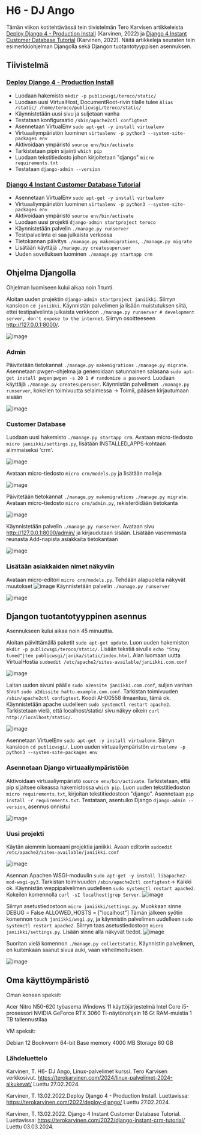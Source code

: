 # H6 - DJ Ango
Tämän viikon kotitehtävässä tein tiivistelmän Tero Karvisen artikkeleista [Deploy Django 4 - Production Install](https://terokarvinen.com/2022/deploy-django/) (Karvinen, 2022) ja [Django 4 Instant Customer Database Tutorial](https://terokarvinen.com/2022/django-instant-crm-tutorial/) (Karvinen, 2022). Näitä artikkeleja seuraten tein esimerkkiohjelman Djangolla sekä Djangon tuotantotyyppisen asennuksen. 
## Tiivistelmä
### [Deploy Django 4 - Production Install](https://terokarvinen.com/2022/deploy-django/)

- Luodaan hakemisto `mkdir -p publicwsgi/teroco/static/`
- Luodaan uusi VirtualHost, DocumentRoot-rivin tilalle tulee `Alias /static/ /home/teroco/publicwsgi/teroco/static/`
- Käynnistetään uusi sivu ja suljetaan vanha
- Testataan konfiguraatio `/sbin/apache2ctl configtest`
- Asennetaan VirtualEnv `sudo apt-get -y install virtualenv`
- Virtuaaliympäristön luominen `virtualenv -p python3 --system-site-packages env`
- Aktivoidaan ympäristö `source env/bin/activate`
- Tarkistetaan pipin sijainti `which pip`
- Luodaan tekstitiedosto johon kirjoitetaan "django" `micro requirements.txt`
- Testataan `django-admin --version`

### [Django 4 Instant Customer Database Tutorial](https://terokarvinen.com/2022/django-instant-crm-tutorial/)

- Asennetaan VirtualEnv `sudo apt-get -y install virtualenv`
- Virtuaaliympäristön luominen `virtualenv -p python3 --system-site-packages env`
- Aktivoidaan ympäristö `source env/bin/activate`
- Luodaan uusi projekti `django-admin startproject teroco`
- Käynnistetään palvelin `./manage.py runserver`
- Testipalvelinta ei saa julkaista verkossa
- Tietokannan päivitys `./manage.py makemigrations`, `./manage.py migrate`
- Lisätään käyttäjä `./manage.py createsuperuser`
- Uuden sovelluksen luominen `./manage.py startapp crm`




## Ohjelma Djangolla
Ohjelman luomiseen kului aikaa noin 1 tunti.

Aloitan uuden projektin `django-admin startproject janiikki`. Siirryn kansioon `cd janiikki`.
Käynnistän palvelimen ja lisään muistutuksen siitä, ettei testipalvelinta julkaista verkkoon `./manage.py runserver # development server, don't expose to the internet`. Siirryn osoitteeseen http://127.0.0.1:8000/.

![image](https://github.com/bhd471/linux-palvelimet/assets/148760837/dc83f702-a57d-4834-bc39-004425f76c78)

### Admin

Päivitetään tietokannat `./manage.py makemigrations` `./manage.py migrate`. Asennetaan pwgen-ohjelma ja generoidaan satunnainen salasana `sudo apt-get install pwgen` `pwgen -s 20 1 # randomize a password`. Luodaan käyttäjä `./manage.py createsuperuser`. Käynnistän palvelimen `./manage.py runserver`, kokeilen toimivuutta selaimessa -> Toimii, pääsen kirjautumaan sisään

![image](https://github.com/bhd471/linux-palvelimet/assets/148760837/c1468430-f094-4f37-bb24-ca8010f6c484)

### Customer Database

Luodaan uusi hakemisto `./manage.py startapp crm`. Avataan micro-tiedosto `micro janiikki/settings.py`, lisätään INSTALLED_APPS-kohtaan alimmaiseksi 'crm'.
  
![image](https://github.com/bhd471/linux-palvelimet/assets/148760837/8b2df5d9-3aea-4258-89e7-ff32ac12aea7)

Avataan micro-tiedosto `micro crm/models.py` ja lisätään malleja
  
![image](https://github.com/bhd471/linux-palvelimet/assets/148760837/35c6c00e-6c58-4e56-b913-406b3f2e07cf)

Päivitetään tietokannat `./manage.py makemigrations` `./manage.py migrate`. Avataan micro-tiedosto `micro crm/admin.py`, rekisteröidään tietokanta

![image](https://github.com/bhd471/linux-palvelimet/assets/148760837/3a5d0db9-c8e2-4fb2-9efd-1b3a88f2ce53)

Käynnistetään palvelin `./manage.py runserver`. Avataan sivu http://127.0.0.1:8000/admin/ ja kirjaudutaan sisään. Lisätään vasemmasta reunasta Add-napista asiakkaita tietokantaan

![image](https://github.com/bhd471/linux-palvelimet/assets/148760837/1efa3978-ad02-4b97-b008-11c4bd113925)

### Lisätään asiakkaiden nimet näkyviin 

Avataan micro-editori `micro crm/models.py`. Tehdään alapuolella näkyvät muutokset
 ![image](https://github.com/bhd471/linux-palvelimet/assets/148760837/9e188549-3336-4f5e-92bf-7b02e77ec7b3)
Käynnistetään palvelin `./manage.py runserver`

![image](https://github.com/bhd471/linux-palvelimet/assets/148760837/86649538-db3b-4e66-9061-3b53504b8b9c)


## Djangon tuotantotyyppinen asennus

Asennukseen kului aikaa noin 45 minuuttia. 

Aloitan päivittämällä paketit `sudo apt-get update`. Luon uuden hakemiston `mkdir -p publicwsgi/teroco/static/`. Lisään tekstiä sivulle `echo "Stay tuned"|tee publicwsgi/janika/static/index.html`. Alan luomaan uutta VirtualHostia `sudoedit /etc/apache2/sites-available/janiikki.com.conf`

![image](https://github.com/bhd471/linux-palvelimet/assets/148760837/55628ad9-2c98-41e5-96ba-e23b52afda3c)

Laitan uuden sivuni päälle `sudo a2ensite janiikki.com.conf`, suljen vanhan sivun `sudo a2dissite hattu.example.com.conf`. Tarkistan toimivuuden `/sbin/apache2ctl configtest`. Koodi AH00558 ilmaantuu, tämä ok.
Käynnistetään apache uudelleen `sudo systemctl restart apache2`. Tarkistetaan vielä, että localhost/static/ sivu näkyy oikein `curl http://localhost/static/`.


![image](https://github.com/bhd471/linux-palvelimet/assets/148760837/527bf25a-5981-4834-b07e-470b12e0847f)

Asennetaan VirtuelEnv `sudo apt-get -y install virtualenv`.
Siirryn kansioon `cd publicwsgi/`. Luon uuden virtuaaliympäristön `virtualenv -p python3 --system-site-packages env`

### Asennetaan Django virtuaaliympäristöön

Aktivoidaan virtuaaliympäristö `source env/bin/activate`. Tarkistetaan, että pip sijaitsee oikeassa hakemistossa `which pip`.
Luon uuden tekstitiedoston `micro requirements.txt`, kirjoitan tekstitiedostoon "django".
Asennetaan `pip install -r requirements.txt`.
Testataan, asentuiko Django `django-admin --version`, asennus onnistui

![image](https://github.com/bhd471/linux-palvelimet/assets/148760837/5d93320d-3854-426b-8507-3dbf7aefc9f5)

### Uusi projekti

Käytän aiemmin luomaani projektia janiikki. Avaan editorin `sudoedit /etc/apache2/sites-available/janiikki.conf`

![image](https://github.com/bhd471/linux-palvelimet/assets/148760837/076b9103-f751-4d9c-b377-bb50e205eaea)

Asennan Apachen WSGI-moduulin `sudo apt-get -y install libapache2-mod-wsgi-py3`. Tarkistan toimivuuden `/sbin/apache2ctl configtest`-> Kaikki ok.
Käynnistän weppipalvelimen uudelleen `sudo systemctl restart apache2`. Kokeilen komennolla `curl -sI localhost|grep Server`.
![image](https://github.com/bhd471/linux-palvelimet/assets/148760837/d2e6e75a-fa31-4a4c-855d-fdafdaf16d6e)

Siirryn asetustiedostoon `micro janiikki/settings.py`. Muokkaan sinne
    DEBUG = False
    ALLOWED_HOSTS = ["localhost"]
Tämän jälkeen syötin komennon `touch janiikki/wsgi.py`, ja käynnistin palvelimen uudelleen `sudo systemctl restart apache2`.
Siirryn taas asetustiedostoon `micro janiikki/settings.py`. Lisään sinne alla näkyvät tiedot.
![image](https://github.com/bhd471/linux-palvelimet/assets/148760837/b31af790-d02f-4cf3-8e77-39580ce6b1c9)

Suoritan vielä komennon `./manage.py collectstatic`. Käynnistin palvelimen, en kuitenkaan saanut sivua auki, vaan virheilmoituksen.

![image](https://github.com/bhd471/linux-palvelimet/assets/148760837/9525e693-06fe-4453-a765-76d37e17138a)

## Oma käyttöympäristö

Oman koneen speksit:

Acer Nitro N50-620 työasema
Windows 11 käyttöjärjestelmä
Intel Core i5-prosessori
NVIDIA GeForce RTX 3060 Ti-näytönohjain
16 Gt RAM-muistia
1 TB tallennustilaa

VM speksit:

Debian 12 Bookworm 64-bit
Base memory 4000 MB
Storage 60 GB



### Lähdeluettelo
Karvinen, T. H6- DJ Ango, Linux-palvelimet kurssi. Tero Karvisen verkkosivut. https://terokarvinen.com/2024/linux-palvelimet-2024-alkukevat/
Luettu 27.02.2024.

Karvinen, T. 13.02.2022.Deploy Django 4 - Production Install. Luettavissa: https://terokarvinen.com/2022/deploy-django/
Luettu 27.02.2024.

Karvinen, T. 13.02.2022. Django 4 Instant Customer Database Tutorial. Luettavissa: https://terokarvinen.com/2022/django-instant-crm-tutorial/
Luettu 03.03.2024.
